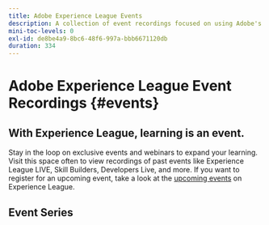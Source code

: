 ```yaml
---
title: Adobe Experience League Events
description: A collection of event recordings focused on using Adobe's Enterprise products
mini-toc-levels: 0
exl-id: de8be4a9-8bc6-48f6-997a-bbb6671120db
duration: 334
---
```

# Adobe Experience League Event Recordings {#events}

## With Experience League, learning is an event.

Stay in the loop on exclusive events and webinars to expand your learning. Visit this space often to view recordings of past events like Experience League LIVE, Skill Builders, Developers Live, and more. If you want to register for an upcoming event, take a look at the [upcoming events](https://%65xperienceleague.adobe.com/events/?lang=en) on Experience League.

## Event Series

<!-- CARDS

* https://experienceleague.adobe.com/docs/events/workfront-recordings/overview.html
  {title = Adobe Workfront}  
  {description = A library of recorded Workfront events where experts and peers share thoughts on how to use Workfront.}
  {image = https://cdn.experienceleague.adobe.com/thumb/exl-event-workfront.png}
  {cta  = View recordings}
* https://experienceleague.adobe.com/docs/events/acrobat-sign-webinars/overview.html
  {title = Acrobat Sign Webinars}
  {description = Learn from Adobe experts how to master new e-signature workflows in Acrobat Sign.}
  {image = https://cdn.experienceleague.adobe.com/thumb/exl-event-acrobat-sign-webinars.png}
  {cta  = View recordings}
* https://experienceleague.adobe.com/docs/events/adobe-campaign-insider-recordings/overview.html
  {title = Adobe Campaign Insider Series}
  {description = Tips &amp; tricks and inspiration for Adobe Campaign customers to help evolve cross-channel marketing strategies, elevate team marketing practitioner skills, and help organizations launch more advanced cross-channel marketing strategies.}
  {image = https://cdn.experienceleague.adobe.com/thumb/exl-event-adobe-campaign-insider-series.png}
  {cta  = View recordings}
* https://experienceleague.adobe.com/docs/events/adobe-content-management-forum-recordings/overview.html
  {title = Adobe Content Management Forum}
  {description = Learn from Adobe experts as they discuss the current and future state of content management strategy, deliverables, challenges, and technical requirements.}
  {image = https://cdn.experienceleague.adobe.com/thumb/exl-event-adobe-content-management-forum.png}
  {cta  = View recordings}
* https://experienceleague.adobe.com/docs/events/adobe-commerce-product-update-recordings/overview.html
  {title = Adobe Commerce Product Updates}
  {description = The latest product innovations in Adobe Commerce, presented by the Adobe Commerce product team.}
  {image = https://cdn.experienceleague.adobe.com/thumb/exl-event-adobe-commerce-product-updates.png}
  {cta  = View recordings}
* https://experienceleague.adobe.com/docs/events/adobe-developers-live-recordings/overview.html
  {title = Adobe Developers Live}
  {description = Adobe Developers Live brings together Adobe developers and experience builders with diverse backgrounds and a singular purpose - to create incredible end-to-end experiences.}
  {image = https://cdn.experienceleague.adobe.com/thumb/exl-event-adobe-developers-live.png}
  {cta  = View recordings}
* https://experienceleague.adobe.com/docs/events/aem-champion-office-hours/overview.html
  {title = AEM Champion Office Hours}
  {description = If you are interested in advancing your knowledge and use of Adobe Experience Manager, interacting with Experience Manager thought leaders, and earning exclusive swag - then join the AEM Champion Office Hours User Group today!}
  {image = https://cdn.experienceleague.adobe.com/thumb/exl-event-aem-champions.png}
  {cta  = View recordings}
* https://experienceleague.adobe.com/docs/events/apac-commerce-recordings/overview.html
  {title = APAC Adobe Commerce Webinars}
  {description = The APAC Commerce Webinar Series is a monthly cadence of workshops for Adobe Commerce customers that covers a wide range of topics from best practices to product roadmap and industry trends.}
  {image = https://cdn.experienceleague.adobe.com/thumb/exl-event-apac-commerce-series.png}
  {cta  = View recordings}
* https://experienceleague.adobe.com/docs/events/adobe-customer-success-webinar-recordings/overview.html
  {title = Adobe Customer Success Webinars}
  {description = Adobe Customer Success-led webinars designed to empower you in optimizing your investment in Adobe's Experience Cloud. Gain valuable insights to maximize the value and increase the adoption of Adobe solutions.}
  {image = https://cdn.experienceleague.adobe.com/thumb/exl-event-customer-success-webinars.png}
  {cta  = View recordings}
* https://experienceleague.adobe.com/docs/events/behind-the-brew-recordings/overview.html
  {title = Behind the Brew}
  {description = Behind the Brew, the companion series to Commerce & Coffee, is tailored for technically inclined customers seeking to master back-end best practices, integrations, and advanced functionalities to enhance their eCommerce experiences.}
  {image = https://cdn.experienceleague.adobe.com/thumb/exl-event-behind-the-brew.png}
  {cta  = View recordings}
* https://experienceleague.adobe.com/docs/events/commerce-and-coffee-recordings/overview.html
  {title = Commerce and Coffee}
  {description = The Commerce & Coffee series is for existing Adobe Commerce customers of all skill levels and features Sr. Commerce Strategy Consultant, Corey Gelato. The series focuses on Commerce strategies and tactics, supported by statistics reflective of the event topic.}
  {image = https://cdn.experienceleague.adobe.com/thumb/exl-event-commerce-and-coffee.png}
  {cta  = View recordings}
* https://experienceleague.adobe.com/docs/events/customer-data-management-voices-recordings/overview.html
  {title = Customer Data Management Voices}
  {description = Your destination as a customer data management technical and marketing practice leader and specialist. A one stop shop to hear from your peers, get inspired and learn about developments in martech.}
  {image = https://cdn.experienceleague.adobe.com/thumb/exl-event-customer-data-management-voices.png}
  {cta  = View recordings}
* https://experienceleague.adobe.com/docs/events/data-drip-recordings/overview.html
  {title = Data Drip}
  {description = Join Adobe experts in the Data Drip series to explore the latest features and best practices in Adobe Analytics & Target, with live demonstrations ensuring customers maximize product potential and stay competitive.}
  {image = https://cdn.experienceleague.adobe.com/thumb/exl-event-data-drip.png}
  {cta  = View recordings}
* https://experienceleague.adobe.com/docs/events/deep-dives-recordings/overview.html 
  {title = Deep Dives}
  {description = Deep Dive on-demand events recordings help you gain a better understanding how to use Adobe Marketo to support your business.}
  {image = https://cdn.experienceleague.adobe.com/thumb/exl-event-deep-dives.png}
  {cta  = View recordings}
* https://experienceleague.adobe.com/docs/events/experience-league-live-recordings/overview.html
  {title = Experience League LIVE}
  {description = Experience League LIVE is a live streaming show produced by the Experience League team. It's a chance to connect with Adobe product experts and learn actionable tips, tricks, and strategies you can apply with the Adobe Experience Cloud applications.}
  {image = https://cdn.experienceleague.adobe.com/thumb/exl-event-experience-league-live.png}
  {cta  = View recordings}
* https://experienceleague.adobe.com/docs/events/experience-manager-gems-recordings/overview.html
  {title = Experience Manager GEMS}
  {description = Technical Adobe Experience Manager deep dives delivered by Adobe experts. This series is a compliment of the product documentation and of all other technical channels regarding Adobe Experience Manager, allowing developers to get in touch and go deep on a specific topic.}
  {image = https://cdn.experienceleague.adobe.com/thumb/exl-event-aem-gems.png}
  {cta  = View recordings}Experience Manager GEMS>
* https://experienceleague.adobe.com/docs/events/aemcs-release-update-recordings/overview.html
  {title = Experience Manager Release Overview}
  {description = Get a quick overview of the latest features on Adobe Experience Manager as a Cloud Service. These are short, roughly 10 minutes videos delivered by the AEM product team that share highlights of the latest release.}
  {image = https://cdn.experienceleague.adobe.com/thumb/exl-event-experience-manager-release-overview.png}
  {cta  = View recordings}
* https://experienceleague.adobe.com/docs/events/learn-from-your-peers-recordings/overview.html
  {title = Learn from your Peers}  
  {description = Learn from Adobe experts and peers how to get the most from your Adobe solutions. With topics selected for practitioners, by practitioners, these interactive sessions share art of the possible use cases, best practices, and tips &amp; tricks.}
  {image = https://cdn.experienceleague.adobe.com/thumb/exl-event-learn-from-your-peers.png}
  {cta  = View recordings}
* https://experienceleague.adobe.com/en/docs/events/genstudio-for-performance-marketing-events/overview
  {title = GenStudio for Performance Marketing Events}  
  {description = Discover upcoming and past webinars and events designed to help you master GenStudio for Performance Marketing.}
  {image = https://cdn.experienceleague.adobe.com/thumb/exl-event-genstudio-for-performance-marketing-events.png}
  {cta  = View recordings}
* https://experienceleague.adobe.com/docs/events/marketo-and-mochas-recordings/overview.html
  {title = Marketo and Mochas}  
  {description = Marketo and Mochas will help you to gain a better understanding how to use Adobe Marketo to support your business.}
  {image = https://cdn.experienceleague.adobe.com/thumb/exl-event-marketo-and-mochas.png}
  {cta  = View recordings}
* https://experienceleague.adobe.com/docs/events/espressos-and-experience-manager-recordings/overview.html
  {title = Espressos and Experience Manager}  
  {description = The Espressos & Experience Manager series, featuring Adobe experts, offers AEM (Sites & Assets) customers of all skill levels insights into common use cases, best practices, live demonstrations, and concludes with a Q&A session.}
  {image = https://cdn.experienceleague.adobe.com/thumb/exl-event-espressos-and-experience-manager.png}
  {cta  = View recordings}
* https://experienceleague.adobe.com/docs/events/tech-sessions/overview.html
  {title = Experience Cloud Tech Sessions}  
  {description = Unlock Adobe Experience Cloud with Adobe expert-led Tech Sessions, available live and on-demand for seamless learning.}
  {image = https://cdn.experienceleague.adobe.com/thumb/exl-event-experience-cloud-tech-sessions.png}
  {cta  = View recordings}
* https://experienceleague.adobe.com/docs/events/commerce-intelligence-webinar-recordings/overview.html
  {title = Adobe Commerce Intelligence}  
  {description = The Adobe Commerce Intelligence (aka MBI) webinar series is a periodic event for Adobe Commerce Intelligence customers. The webinars cover a wide range of topics and best practices for using Adobe Commerce Intelligence to its fullest potential.}
  {image = https://cdn.experienceleague.adobe.com/thumb/exl-event-adobe-commerce-intelligence-webinars.png}
  {cta  = View recordings}
* https://experienceleague.adobe.com/en/docs/events/the-perfect-blend/overview
  {title = The Perfect Blend}  
  {description = Discover how Adobe DX products integrate to streamline workflows, boost efficiency, and deliver smarter business outcomes with live demos and Q&A.}
  {image = https://cdn.experienceleague.adobe.com/thumb/exl-event-marketo-and-mochas.png}
  {cta  = View recordings}  
* https://experienceleague.adobe.com/docs/events/skill-builder-recordings/overview.html
  {title = Skill Builder}  
  {description = Skill Builder is a webinar series designed to build your knowledge base and maximize your investment in Adobe Experience Cloud.}
  {image = https://cdn.experienceleague.adobe.com/thumb/exl-event-skill-builders.png}
  {cta  = View recordings}
* https://experienceleague.adobe.com/docs/events/the-skill-exchange-recordings/overview.html
  {title = Skill Exchange}  
  {description = Experience Makers The Skill Exchange is a global series of virtual customer learning events, focusing on diving deeper into Adobe Experience Cloud solutions. This program provides opportunity to learn from Adobe product experts and expert peers through sharing of best practices and tips &amp; tricks.}
  {image = https://cdn.experienceleague.adobe.com/thumb/exl-event-skill-exchange.png}
  {cta  = View recordings}
* https://experienceleague.adobe.com/docs/events/wake-up-with-workfront-recordings/overview.html
  {title = Wake up with Workfront}  
  {description = The Wake Up with Workfront series showcases project management and workflow best practices for all skill levels, featuring actionable strategies, live demonstrations of Workfront's key features, and a concluding Q&A session.}
  {image = https://cdn.experienceleague.adobe.com/thumb/exl-event-wake-up-with-workfront.png}
  {cta  = View recordings}

-->
<!-- START CARDS HTML - DO NOT MODIFY BY HAND -->
<div class="columns">
    <div class="column is-half-tablet is-half-desktop is-one-third-widescreen" aria-label="Adobe Workfront">
        <div class="card" style="height: 100%; display: flex; flex-direction: column; height: 100%;">
            <div class="card-image">
                <figure class="image x-is-16by9">
                    <a href="https://experienceleague.adobe.com/docs/events/workfront-recordings/overview.html" title="Adobe Workfront" target="_blank" rel="referrer">
                        <img class="is-bordered-r-small" src="https://cdn.experienceleague.adobe.com/thumb/exl-event-workfront.png" alt="Adobe Workfront"
                             style="width: 100%; aspect-ratio: 16 / 9; object-fit: cover; overflow: hidden; display: block; margin: auto;">
                    </a>
                </figure>
            </div>
            <div class="card-content is-padded-small" style="display: flex; flex-direction: column; flex-grow: 1; justify-content: space-between;">
                <div class="top-card-content">
                    <p class="headline is-size-6 has-text-weight-bold">
                        <a href="https://experienceleague.adobe.com/docs/events/workfront-recordings/overview.html" target="_blank" rel="referrer" title="Adobe Workfront">Adobe Workfront</a>
                    </p>
                    <p class="is-size-6">A library of recorded Workfront events where experts and peers share thoughts on how to use Workfront.</p>
                </div>
                <a href="https://experienceleague.adobe.com/docs/events/workfront-recordings/overview.html" target="_blank" rel="referrer" class="spectrum-Button spectrum-Button--outline spectrum-Button--primary spectrum-Button--sizeM" style="align-self: flex-start; margin-top: 1rem;">
                    <span class="spectrum-Button-label has-no-wrap has-text-weight-bold">View recordings</span>
                </a>
            </div>
        </div>
    </div>
    <div class="column is-half-tablet is-half-desktop is-one-third-widescreen" aria-label="Acrobat Sign Webinars">
        <div class="card" style="height: 100%; display: flex; flex-direction: column; height: 100%;">
            <div class="card-image">
                <figure class="image x-is-16by9">
                    <a href="https://experienceleague.adobe.com/docs/events/acrobat-sign-webinars/overview.html" title="Acrobat Sign Webinars" target="_blank" rel="referrer">
                        <img class="is-bordered-r-small" src="https://cdn.experienceleague.adobe.com/thumb/exl-event-acrobat-sign-webinars.png" alt="Acrobat Sign Webinars"
                             style="width: 100%; aspect-ratio: 16 / 9; object-fit: cover; overflow: hidden; display: block; margin: auto;">
                    </a>
                </figure>
            </div>
            <div class="card-content is-padded-small" style="display: flex; flex-direction: column; flex-grow: 1; justify-content: space-between;">
                <div class="top-card-content">
                    <p class="headline is-size-6 has-text-weight-bold">
                        <a href="https://experienceleague.adobe.com/docs/events/acrobat-sign-webinars/overview.html" target="_blank" rel="referrer" title="Acrobat Sign Webinars">Acrobat Sign Webinars</a>
                    </p>
                    <p class="is-size-6">Learn from Adobe experts how to master new e-signature workflows in Acrobat Sign.</p>
                </div>
                <a href="https://experienceleague.adobe.com/docs/events/acrobat-sign-webinars/overview.html" target="_blank" rel="referrer" class="spectrum-Button spectrum-Button--outline spectrum-Button--primary spectrum-Button--sizeM" style="align-self: flex-start; margin-top: 1rem;">
                    <span class="spectrum-Button-label has-no-wrap has-text-weight-bold">View recordings</span>
                </a>
            </div>
        </div>
    </div>
    <div class="column is-half-tablet is-half-desktop is-one-third-widescreen" aria-label="Adobe Campaign Insider Series">
        <div class="card" style="height: 100%; display: flex; flex-direction: column; height: 100%;">
            <div class="card-image">
                <figure class="image x-is-16by9">
                    <a href="https://experienceleague.adobe.com/docs/events/adobe-campaign-insider-recordings/overview.html" title="Adobe Campaign Insider Series" target="_blank" rel="referrer">
                        <img class="is-bordered-r-small" src="https://cdn.experienceleague.adobe.com/thumb/exl-event-adobe-campaign-insider-series.png" alt="Adobe Campaign Insider Series"
                             style="width: 100%; aspect-ratio: 16 / 9; object-fit: cover; overflow: hidden; display: block; margin: auto;">
                    </a>
                </figure>
            </div>
            <div class="card-content is-padded-small" style="display: flex; flex-direction: column; flex-grow: 1; justify-content: space-between;">
                <div class="top-card-content">
                    <p class="headline is-size-6 has-text-weight-bold">
                        <a href="https://experienceleague.adobe.com/docs/events/adobe-campaign-insider-recordings/overview.html" target="_blank" rel="referrer" title="Adobe Campaign Insider Series">Adobe Campaign Insider Series</a>
                    </p>
                    <p class="is-size-6">Tips & tricks and inspiration for Adobe Campaign customers to help evolve cross-channel marketing strategies, elevate team marketing practitioner skills, and help organizations launch more advanced cross-channel marketing strategies.</p>
                </div>
                <a href="https://experienceleague.adobe.com/docs/events/adobe-campaign-insider-recordings/overview.html" target="_blank" rel="referrer" class="spectrum-Button spectrum-Button--outline spectrum-Button--primary spectrum-Button--sizeM" style="align-self: flex-start; margin-top: 1rem;">
                    <span class="spectrum-Button-label has-no-wrap has-text-weight-bold">View recordings</span>
                </a>
            </div>
        </div>
    </div>
    <div class="column is-half-tablet is-half-desktop is-one-third-widescreen" aria-label="Adobe Content Management Forum">
        <div class="card" style="height: 100%; display: flex; flex-direction: column; height: 100%;">
            <div class="card-image">
                <figure class="image x-is-16by9">
                    <a href="https://experienceleague.adobe.com/docs/events/adobe-content-management-forum-recordings/overview.html" title="Adobe Content Management Forum" target="_blank" rel="referrer">
                        <img class="is-bordered-r-small" src="https://cdn.experienceleague.adobe.com/thumb/exl-event-adobe-content-management-forum.png" alt="Adobe Content Management Forum"
                             style="width: 100%; aspect-ratio: 16 / 9; object-fit: cover; overflow: hidden; display: block; margin: auto;">
                    </a>
                </figure>
            </div>
            <div class="card-content is-padded-small" style="display: flex; flex-direction: column; flex-grow: 1; justify-content: space-between;">
                <div class="top-card-content">
                    <p class="headline is-size-6 has-text-weight-bold">
                        <a href="https://experienceleague.adobe.com/docs/events/adobe-content-management-forum-recordings/overview.html" target="_blank" rel="referrer" title="Adobe Content Management Forum">Adobe Content Management Forum</a>
                    </p>
                    <p class="is-size-6">Learn from Adobe experts as they discuss the current and future state of content management strategy, deliverables, challenges, and technical requirements.</p>
                </div>
                <a href="https://experienceleague.adobe.com/docs/events/adobe-content-management-forum-recordings/overview.html" target="_blank" rel="referrer" class="spectrum-Button spectrum-Button--outline spectrum-Button--primary spectrum-Button--sizeM" style="align-self: flex-start; margin-top: 1rem;">
                    <span class="spectrum-Button-label has-no-wrap has-text-weight-bold">View recordings</span>
                </a>
            </div>
        </div>
    </div>
    <div class="column is-half-tablet is-half-desktop is-one-third-widescreen" aria-label="Adobe Commerce Product Updates">
        <div class="card" style="height: 100%; display: flex; flex-direction: column; height: 100%;">
            <div class="card-image">
                <figure class="image x-is-16by9">
                    <a href="https://experienceleague.adobe.com/docs/events/adobe-commerce-product-update-recordings/overview.html" title="Adobe Commerce Product Updates" target="_blank" rel="referrer">
                        <img class="is-bordered-r-small" src="https://cdn.experienceleague.adobe.com/thumb/exl-event-adobe-commerce-product-updates.png" alt="Adobe Commerce Product Updates"
                             style="width: 100%; aspect-ratio: 16 / 9; object-fit: cover; overflow: hidden; display: block; margin: auto;">
                    </a>
                </figure>
            </div>
            <div class="card-content is-padded-small" style="display: flex; flex-direction: column; flex-grow: 1; justify-content: space-between;">
                <div class="top-card-content">
                    <p class="headline is-size-6 has-text-weight-bold">
                        <a href="https://experienceleague.adobe.com/docs/events/adobe-commerce-product-update-recordings/overview.html" target="_blank" rel="referrer" title="Adobe Commerce Product Updates">Adobe Commerce Product Updates</a>
                    </p>
                    <p class="is-size-6">The latest product innovations in Adobe Commerce, presented by the Adobe Commerce product team.</p>
                </div>
                <a href="https://experienceleague.adobe.com/docs/events/adobe-commerce-product-update-recordings/overview.html" target="_blank" rel="referrer" class="spectrum-Button spectrum-Button--outline spectrum-Button--primary spectrum-Button--sizeM" style="align-self: flex-start; margin-top: 1rem;">
                    <span class="spectrum-Button-label has-no-wrap has-text-weight-bold">View recordings</span>
                </a>
            </div>
        </div>
    </div>
    <div class="column is-half-tablet is-half-desktop is-one-third-widescreen" aria-label="Adobe Developers Live">
        <div class="card" style="height: 100%; display: flex; flex-direction: column; height: 100%;">
            <div class="card-image">
                <figure class="image x-is-16by9">
                    <a href="https://experienceleague.adobe.com/docs/events/adobe-developers-live-recordings/overview.html" title="Adobe Developers Live" target="_blank" rel="referrer">
                        <img class="is-bordered-r-small" src="https://cdn.experienceleague.adobe.com/thumb/exl-event-adobe-developers-live.png" alt="Adobe Developers Live"
                             style="width: 100%; aspect-ratio: 16 / 9; object-fit: cover; overflow: hidden; display: block; margin: auto;">
                    </a>
                </figure>
            </div>
            <div class="card-content is-padded-small" style="display: flex; flex-direction: column; flex-grow: 1; justify-content: space-between;">
                <div class="top-card-content">
                    <p class="headline is-size-6 has-text-weight-bold">
                        <a href="https://experienceleague.adobe.com/docs/events/adobe-developers-live-recordings/overview.html" target="_blank" rel="referrer" title="Adobe Developers Live">Adobe Developers Live</a>
                    </p>
                    <p class="is-size-6">Adobe Developers Live brings together Adobe developers and experience builders with diverse backgrounds and a singular purpose - to create incredible end-to-end experiences.</p>
                </div>
                <a href="https://experienceleague.adobe.com/docs/events/adobe-developers-live-recordings/overview.html" target="_blank" rel="referrer" class="spectrum-Button spectrum-Button--outline spectrum-Button--primary spectrum-Button--sizeM" style="align-self: flex-start; margin-top: 1rem;">
                    <span class="spectrum-Button-label has-no-wrap has-text-weight-bold">View recordings</span>
                </a>
            </div>
        </div>
    </div>
    <div class="column is-half-tablet is-half-desktop is-one-third-widescreen" aria-label="AEM Champion Office Hours">
        <div class="card" style="height: 100%; display: flex; flex-direction: column; height: 100%;">
            <div class="card-image">
                <figure class="image x-is-16by9">
                    <a href="https://experienceleague.adobe.com/docs/events/aem-champion-office-hours/overview.html" title="AEM Champion Office Hours" target="_blank" rel="referrer">
                        <img class="is-bordered-r-small" src="https://cdn.experienceleague.adobe.com/thumb/exl-event-aem-champions.png" alt="AEM Champion Office Hours"
                             style="width: 100%; aspect-ratio: 16 / 9; object-fit: cover; overflow: hidden; display: block; margin: auto;">
                    </a>
                </figure>
            </div>
            <div class="card-content is-padded-small" style="display: flex; flex-direction: column; flex-grow: 1; justify-content: space-between;">
                <div class="top-card-content">
                    <p class="headline is-size-6 has-text-weight-bold">
                        <a href="https://experienceleague.adobe.com/docs/events/aem-champion-office-hours/overview.html" target="_blank" rel="referrer" title="AEM Champion Office Hours">AEM Champion Office Hours</a>
                    </p>
                    <p class="is-size-6">If you are interested in advancing your knowledge and use of Adobe Experience Manager, interacting with Experience Manager thought leaders, and earning exclusive swag - then join the AEM Champion Office Hours User Group today!</p>
                </div>
                <a href="https://experienceleague.adobe.com/docs/events/aem-champion-office-hours/overview.html" target="_blank" rel="referrer" class="spectrum-Button spectrum-Button--outline spectrum-Button--primary spectrum-Button--sizeM" style="align-self: flex-start; margin-top: 1rem;">
                    <span class="spectrum-Button-label has-no-wrap has-text-weight-bold">View recordings</span>
                </a>
            </div>
        </div>
    </div>
    <div class="column is-half-tablet is-half-desktop is-one-third-widescreen" aria-label="APAC Adobe Commerce Webinars">
        <div class="card" style="height: 100%; display: flex; flex-direction: column; height: 100%;">
            <div class="card-image">
                <figure class="image x-is-16by9">
                    <a href="https://experienceleague.adobe.com/docs/events/apac-commerce-recordings/overview.html" title="APAC Adobe Commerce Webinars" target="_blank" rel="referrer">
                        <img class="is-bordered-r-small" src="https://cdn.experienceleague.adobe.com/thumb/exl-event-apac-commerce-series.png" alt="APAC Adobe Commerce Webinars"
                             style="width: 100%; aspect-ratio: 16 / 9; object-fit: cover; overflow: hidden; display: block; margin: auto;">
                    </a>
                </figure>
            </div>
            <div class="card-content is-padded-small" style="display: flex; flex-direction: column; flex-grow: 1; justify-content: space-between;">
                <div class="top-card-content">
                    <p class="headline is-size-6 has-text-weight-bold">
                        <a href="https://experienceleague.adobe.com/docs/events/apac-commerce-recordings/overview.html" target="_blank" rel="referrer" title="APAC Adobe Commerce Webinars">APAC Adobe Commerce Webinars</a>
                    </p>
                    <p class="is-size-6">The APAC Commerce Webinar Series is a monthly cadence of workshops for Adobe Commerce customers that covers a wide range of topics from best practices to product roadmap and industry trends.</p>
                </div>
                <a href="https://experienceleague.adobe.com/docs/events/apac-commerce-recordings/overview.html" target="_blank" rel="referrer" class="spectrum-Button spectrum-Button--outline spectrum-Button--primary spectrum-Button--sizeM" style="align-self: flex-start; margin-top: 1rem;">
                    <span class="spectrum-Button-label has-no-wrap has-text-weight-bold">View recordings</span>
                </a>
            </div>
        </div>
    </div>
    <div class="column is-half-tablet is-half-desktop is-one-third-widescreen" aria-label="Adobe Customer Success Webinars">
        <div class="card" style="height: 100%; display: flex; flex-direction: column; height: 100%;">
            <div class="card-image">
                <figure class="image x-is-16by9">
                    <a href="https://experienceleague.adobe.com/docs/events/adobe-customer-success-webinar-recordings/overview.html" title="Adobe Customer Success Webinars" target="_blank" rel="referrer">
                        <img class="is-bordered-r-small" src="https://cdn.experienceleague.adobe.com/thumb/exl-event-customer-success-webinars.png" alt="Adobe Customer Success Webinars"
                             style="width: 100%; aspect-ratio: 16 / 9; object-fit: cover; overflow: hidden; display: block; margin: auto;">
                    </a>
                </figure>
            </div>
            <div class="card-content is-padded-small" style="display: flex; flex-direction: column; flex-grow: 1; justify-content: space-between;">
                <div class="top-card-content">
                    <p class="headline is-size-6 has-text-weight-bold">
                        <a href="https://experienceleague.adobe.com/docs/events/adobe-customer-success-webinar-recordings/overview.html" target="_blank" rel="referrer" title="Adobe Customer Success Webinars">Adobe Customer Success Webinars</a>
                    </p>
                    <p class="is-size-6">Adobe Customer Success-led webinars designed to empower you in optimizing your investment in Adobe's Experience Cloud. Gain valuable insights to maximize the value and increase the adoption of Adobe solutions.</p>
                </div>
                <a href="https://experienceleague.adobe.com/docs/events/adobe-customer-success-webinar-recordings/overview.html" target="_blank" rel="referrer" class="spectrum-Button spectrum-Button--outline spectrum-Button--primary spectrum-Button--sizeM" style="align-self: flex-start; margin-top: 1rem;">
                    <span class="spectrum-Button-label has-no-wrap has-text-weight-bold">View recordings</span>
                </a>
            </div>
        </div>
    </div>
    <div class="column is-half-tablet is-half-desktop is-one-third-widescreen" aria-label="Behind the Brew">
        <div class="card" style="height: 100%; display: flex; flex-direction: column; height: 100%;">
            <div class="card-image">
                <figure class="image x-is-16by9">
                    <a href="https://experienceleague.adobe.com/docs/events/behind-the-brew-recordings/overview.html" title="Behind the Brew" target="_blank" rel="referrer">
                        <img class="is-bordered-r-small" src="https://cdn.experienceleague.adobe.com/thumb/exl-event-behind-the-brew.png" alt="Behind the Brew"
                             style="width: 100%; aspect-ratio: 16 / 9; object-fit: cover; overflow: hidden; display: block; margin: auto;">
                    </a>
                </figure>
            </div>
            <div class="card-content is-padded-small" style="display: flex; flex-direction: column; flex-grow: 1; justify-content: space-between;">
                <div class="top-card-content">
                    <p class="headline is-size-6 has-text-weight-bold">
                        <a href="https://experienceleague.adobe.com/docs/events/behind-the-brew-recordings/overview.html" target="_blank" rel="referrer" title="Behind the Brew">Behind the Brew</a>
                    </p>
                    <p class="is-size-6">Behind the Brew, the companion series to Commerce & Coffee, is tailored for technically inclined customers seeking to master back-end best practices, integrations, and advanced functionalities to enhance their eCommerce experiences.</p>
                </div>
                <a href="https://experienceleague.adobe.com/docs/events/behind-the-brew-recordings/overview.html" target="_blank" rel="referrer" class="spectrum-Button spectrum-Button--outline spectrum-Button--primary spectrum-Button--sizeM" style="align-self: flex-start; margin-top: 1rem;">
                    <span class="spectrum-Button-label has-no-wrap has-text-weight-bold">View recordings</span>
                </a>
            </div>
        </div>
    </div>
    <div class="column is-half-tablet is-half-desktop is-one-third-widescreen" aria-label="Commerce and Coffee">
        <div class="card" style="height: 100%; display: flex; flex-direction: column; height: 100%;">
            <div class="card-image">
                <figure class="image x-is-16by9">
                    <a href="https://experienceleague.adobe.com/docs/events/commerce-and-coffee-recordings/overview.html" title="Commerce and Coffee" target="_blank" rel="referrer">
                        <img class="is-bordered-r-small" src="https://cdn.experienceleague.adobe.com/thumb/exl-event-commerce-and-coffee.png" alt="Commerce and Coffee"
                             style="width: 100%; aspect-ratio: 16 / 9; object-fit: cover; overflow: hidden; display: block; margin: auto;">
                    </a>
                </figure>
            </div>
            <div class="card-content is-padded-small" style="display: flex; flex-direction: column; flex-grow: 1; justify-content: space-between;">
                <div class="top-card-content">
                    <p class="headline is-size-6 has-text-weight-bold">
                        <a href="https://experienceleague.adobe.com/docs/events/commerce-and-coffee-recordings/overview.html" target="_blank" rel="referrer" title="Commerce and Coffee">Commerce and Coffee</a>
                    </p>
                    <p class="is-size-6">The Commerce & Coffee series is for existing Adobe Commerce customers of all skill levels and features Sr. Commerce Strategy Consultant, Corey Gelato. The series focuses on Commerce strategies and tactics, supported by statistics reflective of the event topic.</p>
                </div>
                <a href="https://experienceleague.adobe.com/docs/events/commerce-and-coffee-recordings/overview.html" target="_blank" rel="referrer" class="spectrum-Button spectrum-Button--outline spectrum-Button--primary spectrum-Button--sizeM" style="align-self: flex-start; margin-top: 1rem;">
                    <span class="spectrum-Button-label has-no-wrap has-text-weight-bold">View recordings</span>
                </a>
            </div>
        </div>
    </div>
    <div class="column is-half-tablet is-half-desktop is-one-third-widescreen" aria-label="Customer Data Management Voices">
        <div class="card" style="height: 100%; display: flex; flex-direction: column; height: 100%;">
            <div class="card-image">
                <figure class="image x-is-16by9">
                    <a href="https://experienceleague.adobe.com/docs/events/customer-data-management-voices-recordings/overview.html" title="Customer Data Management Voices" target="_blank" rel="referrer">
                        <img class="is-bordered-r-small" src="https://cdn.experienceleague.adobe.com/thumb/exl-event-customer-data-management-voices.png" alt="Customer Data Management Voices"
                             style="width: 100%; aspect-ratio: 16 / 9; object-fit: cover; overflow: hidden; display: block; margin: auto;">
                    </a>
                </figure>
            </div>
            <div class="card-content is-padded-small" style="display: flex; flex-direction: column; flex-grow: 1; justify-content: space-between;">
                <div class="top-card-content">
                    <p class="headline is-size-6 has-text-weight-bold">
                        <a href="https://experienceleague.adobe.com/docs/events/customer-data-management-voices-recordings/overview.html" target="_blank" rel="referrer" title="Customer Data Management Voices">Customer Data Management Voices</a>
                    </p>
                    <p class="is-size-6">Your destination as a customer data management technical and marketing practice leader and specialist. A one stop shop to hear from your peers, get inspired and learn about developments in martech.</p>
                </div>
                <a href="https://experienceleague.adobe.com/docs/events/customer-data-management-voices-recordings/overview.html" target="_blank" rel="referrer" class="spectrum-Button spectrum-Button--outline spectrum-Button--primary spectrum-Button--sizeM" style="align-self: flex-start; margin-top: 1rem;">
                    <span class="spectrum-Button-label has-no-wrap has-text-weight-bold">View recordings</span>
                </a>
            </div>
        </div>
    </div>
    <div class="column is-half-tablet is-half-desktop is-one-third-widescreen" aria-label="Data Drip">
        <div class="card" style="height: 100%; display: flex; flex-direction: column; height: 100%;">
            <div class="card-image">
                <figure class="image x-is-16by9">
                    <a href="https://experienceleague.adobe.com/docs/events/data-drip-recordings/overview.html" title="Data Drip" target="_blank" rel="referrer">
                        <img class="is-bordered-r-small" src="https://cdn.experienceleague.adobe.com/thumb/exl-event-data-drip.png" alt="Data Drip"
                             style="width: 100%; aspect-ratio: 16 / 9; object-fit: cover; overflow: hidden; display: block; margin: auto;">
                    </a>
                </figure>
            </div>
            <div class="card-content is-padded-small" style="display: flex; flex-direction: column; flex-grow: 1; justify-content: space-between;">
                <div class="top-card-content">
                    <p class="headline is-size-6 has-text-weight-bold">
                        <a href="https://experienceleague.adobe.com/docs/events/data-drip-recordings/overview.html" target="_blank" rel="referrer" title="Data Drip">Data Drip</a>
                    </p>
                    <p class="is-size-6">Join Adobe experts in the Data Drip series to explore the latest features and best practices in Adobe Analytics & Target, with live demonstrations ensuring customers maximize product potential and stay competitive.</p>
                </div>
                <a href="https://experienceleague.adobe.com/docs/events/data-drip-recordings/overview.html" target="_blank" rel="referrer" class="spectrum-Button spectrum-Button--outline spectrum-Button--primary spectrum-Button--sizeM" style="align-self: flex-start; margin-top: 1rem;">
                    <span class="spectrum-Button-label has-no-wrap has-text-weight-bold">View recordings</span>
                </a>
            </div>
        </div>
    </div>
    <div class="column is-half-tablet is-half-desktop is-one-third-widescreen" aria-label="Deep Dives">
        <div class="card" style="height: 100%; display: flex; flex-direction: column; height: 100%;">
            <div class="card-image">
                <figure class="image x-is-16by9">
                    <a href="https://experienceleague.adobe.com/docs/events/deep-dives-recordings/overview.html" title="Deep Dives" target="_blank" rel="referrer">
                        <img class="is-bordered-r-small" src="https://cdn.experienceleague.adobe.com/thumb/exl-event-deep-dives.png" alt="Deep Dives"
                             style="width: 100%; aspect-ratio: 16 / 9; object-fit: cover; overflow: hidden; display: block; margin: auto;">
                    </a>
                </figure>
            </div>
            <div class="card-content is-padded-small" style="display: flex; flex-direction: column; flex-grow: 1; justify-content: space-between;">
                <div class="top-card-content">
                    <p class="headline is-size-6 has-text-weight-bold">
                        <a href="https://experienceleague.adobe.com/docs/events/deep-dives-recordings/overview.html" target="_blank" rel="referrer" title="Deep Dives">Deep Dives</a>
                    </p>
                    <p class="is-size-6">Deep Dive on-demand events recordings help you gain a better understanding how to use Adobe Marketo to support your business.</p>
                </div>
                <a href="https://experienceleague.adobe.com/docs/events/deep-dives-recordings/overview.html" target="_blank" rel="referrer" class="spectrum-Button spectrum-Button--outline spectrum-Button--primary spectrum-Button--sizeM" style="align-self: flex-start; margin-top: 1rem;">
                    <span class="spectrum-Button-label has-no-wrap has-text-weight-bold">View recordings</span>
                </a>
            </div>
        </div>
    </div>
    <div class="column is-half-tablet is-half-desktop is-one-third-widescreen" aria-label="Experience League LIVE">
        <div class="card" style="height: 100%; display: flex; flex-direction: column; height: 100%;">
            <div class="card-image">
                <figure class="image x-is-16by9">
                    <a href="https://experienceleague.adobe.com/docs/events/experience-league-live-recordings/overview.html" title="Experience League LIVE" target="_blank" rel="referrer">
                        <img class="is-bordered-r-small" src="https://cdn.experienceleague.adobe.com/thumb/exl-event-experience-league-live.png" alt="Experience League LIVE"
                             style="width: 100%; aspect-ratio: 16 / 9; object-fit: cover; overflow: hidden; display: block; margin: auto;">
                    </a>
                </figure>
            </div>
            <div class="card-content is-padded-small" style="display: flex; flex-direction: column; flex-grow: 1; justify-content: space-between;">
                <div class="top-card-content">
                    <p class="headline is-size-6 has-text-weight-bold">
                        <a href="https://experienceleague.adobe.com/docs/events/experience-league-live-recordings/overview.html" target="_blank" rel="referrer" title="Experience League LIVE">Experience League LIVE</a>
                    </p>
                    <p class="is-size-6">Experience League LIVE is a live streaming show produced by the Experience League team. It's a chance to connect with Adobe product experts and learn actionable tips, tricks, and strategies you can apply with the Adobe Experience Cloud applications.</p>
                </div>
                <a href="https://experienceleague.adobe.com/docs/events/experience-league-live-recordings/overview.html" target="_blank" rel="referrer" class="spectrum-Button spectrum-Button--outline spectrum-Button--primary spectrum-Button--sizeM" style="align-self: flex-start; margin-top: 1rem;">
                    <span class="spectrum-Button-label has-no-wrap has-text-weight-bold">View recordings</span>
                </a>
            </div>
        </div>
    </div>
    <div class="column is-half-tablet is-half-desktop is-one-third-widescreen" aria-label="Experience Manager GEMS">
        <div class="card" style="height: 100%; display: flex; flex-direction: column; height: 100%;">
            <div class="card-image">
                <figure class="image x-is-16by9">
                    <a href="https://experienceleague.adobe.com/docs/events/experience-manager-gems-recordings/overview.html" title="Experience Manager GEMS" target="_blank" rel="referrer">
                        <img class="is-bordered-r-small" src="https://cdn.experienceleague.adobe.com/thumb/exl-event-aem-gems.png" alt="Experience Manager GEMS"
                             style="width: 100%; aspect-ratio: 16 / 9; object-fit: cover; overflow: hidden; display: block; margin: auto;">
                    </a>
                </figure>
            </div>
            <div class="card-content is-padded-small" style="display: flex; flex-direction: column; flex-grow: 1; justify-content: space-between;">
                <div class="top-card-content">
                    <p class="headline is-size-6 has-text-weight-bold">
                        <a href="https://experienceleague.adobe.com/docs/events/experience-manager-gems-recordings/overview.html" target="_blank" rel="referrer" title="Experience Manager GEMS">Experience Manager GEMS</a>
                    </p>
                    <p class="is-size-6">Technical Adobe Experience Manager deep dives delivered by Adobe experts. This series is a compliment of the product documentation and of all other technical channels regarding Adobe Experience Manager, allowing developers to get in touch and go deep on a specific topic.</p>
                </div>
                <a href="https://experienceleague.adobe.com/docs/events/experience-manager-gems-recordings/overview.html" target="_blank" rel="referrer" class="spectrum-Button spectrum-Button--outline spectrum-Button--primary spectrum-Button--sizeM" style="align-self: flex-start; margin-top: 1rem;">
                    <span class="spectrum-Button-label has-no-wrap has-text-weight-bold">View recordings</span>
                </a>
            </div>
        </div>
    </div>
    <div class="column is-half-tablet is-half-desktop is-one-third-widescreen" aria-label="Experience Manager Release Overview">
        <div class="card" style="height: 100%; display: flex; flex-direction: column; height: 100%;">
            <div class="card-image">
                <figure class="image x-is-16by9">
                    <a href="https://experienceleague.adobe.com/docs/events/aemcs-release-update-recordings/overview.html" title="Experience Manager Release Overview" target="_blank" rel="referrer">
                        <img class="is-bordered-r-small" src="https://cdn.experienceleague.adobe.com/thumb/exl-event-experience-manager-release-overview.png" alt="Experience Manager Release Overview"
                             style="width: 100%; aspect-ratio: 16 / 9; object-fit: cover; overflow: hidden; display: block; margin: auto;">
                    </a>
                </figure>
            </div>
            <div class="card-content is-padded-small" style="display: flex; flex-direction: column; flex-grow: 1; justify-content: space-between;">
                <div class="top-card-content">
                    <p class="headline is-size-6 has-text-weight-bold">
                        <a href="https://experienceleague.adobe.com/docs/events/aemcs-release-update-recordings/overview.html" target="_blank" rel="referrer" title="Experience Manager Release Overview">Experience Manager Release Overview</a>
                    </p>
                    <p class="is-size-6">Get a quick overview of the latest features on Adobe Experience Manager as a Cloud Service. These are short, roughly 10 minutes videos delivered by the AEM product team that share highlights of the latest release.</p>
                </div>
                <a href="https://experienceleague.adobe.com/docs/events/aemcs-release-update-recordings/overview.html" target="_blank" rel="referrer" class="spectrum-Button spectrum-Button--outline spectrum-Button--primary spectrum-Button--sizeM" style="align-self: flex-start; margin-top: 1rem;">
                    <span class="spectrum-Button-label has-no-wrap has-text-weight-bold">View recordings</span>
                </a>
            </div>
        </div>
    </div>
    <div class="column is-half-tablet is-half-desktop is-one-third-widescreen" aria-label="Learn from your Peers">
        <div class="card" style="height: 100%; display: flex; flex-direction: column; height: 100%;">
            <div class="card-image">
                <figure class="image x-is-16by9">
                    <a href="https://experienceleague.adobe.com/docs/events/learn-from-your-peers-recordings/overview.html" title="Learn from your Peers" target="_blank" rel="referrer">
                        <img class="is-bordered-r-small" src="https://cdn.experienceleague.adobe.com/thumb/exl-event-learn-from-your-peers.png" alt="Learn from your Peers"
                             style="width: 100%; aspect-ratio: 16 / 9; object-fit: cover; overflow: hidden; display: block; margin: auto;">
                    </a>
                </figure>
            </div>
            <div class="card-content is-padded-small" style="display: flex; flex-direction: column; flex-grow: 1; justify-content: space-between;">
                <div class="top-card-content">
                    <p class="headline is-size-6 has-text-weight-bold">
                        <a href="https://experienceleague.adobe.com/docs/events/learn-from-your-peers-recordings/overview.html" target="_blank" rel="referrer" title="Learn from your Peers">Learn from your Peers</a>
                    </p>
                    <p class="is-size-6">Learn from Adobe experts and peers how to get the most from your Adobe solutions. With topics selected for practitioners, by practitioners, these interactive sessions share art of the possible use cases, best practices, and tips & tricks.</p>
                </div>
                <a href="https://experienceleague.adobe.com/docs/events/learn-from-your-peers-recordings/overview.html" target="_blank" rel="referrer" class="spectrum-Button spectrum-Button--outline spectrum-Button--primary spectrum-Button--sizeM" style="align-self: flex-start; margin-top: 1rem;">
                    <span class="spectrum-Button-label has-no-wrap has-text-weight-bold">View recordings</span>
                </a>
            </div>
        </div>
    </div>
    <div class="column is-half-tablet is-half-desktop is-one-third-widescreen" aria-label="GenStudio for Performance Marketing Events">
        <div class="card" style="height: 100%; display: flex; flex-direction: column; height: 100%;">
            <div class="card-image">
                <figure class="image x-is-16by9">
                    <a href="https://experienceleague.adobe.com/en/docs/events/genstudio-for-performance-marketing-events/overview" title="GenStudio for Performance Marketing Events" target="_blank" rel="referrer">
                        <img class="is-bordered-r-small" src="https://cdn.experienceleague.adobe.com/thumb/exl-event-genstudio-for-performance-marketing-events.png" alt="GenStudio for Performance Marketing Events"
                             style="width: 100%; aspect-ratio: 16 / 9; object-fit: cover; overflow: hidden; display: block; margin: auto;">
                    </a>
                </figure>
            </div>
            <div class="card-content is-padded-small" style="display: flex; flex-direction: column; flex-grow: 1; justify-content: space-between;">
                <div class="top-card-content">
                    <p class="headline is-size-6 has-text-weight-bold">
                        <a href="https://experienceleague.adobe.com/en/docs/events/genstudio-for-performance-marketing-events/overview" target="_blank" rel="referrer" title="GenStudio for Performance Marketing Events">GenStudio for Performance Marketing Events</a>
                    </p>
                    <p class="is-size-6">Discover upcoming and past webinars and events designed to help you master GenStudio for Performance Marketing.</p>
                </div>
                <a href="https://experienceleague.adobe.com/en/docs/events/genstudio-for-performance-marketing-events/overview" target="_blank" rel="referrer" class="spectrum-Button spectrum-Button--outline spectrum-Button--primary spectrum-Button--sizeM" style="align-self: flex-start; margin-top: 1rem;">
                    <span class="spectrum-Button-label has-no-wrap has-text-weight-bold">View recordings</span>
                </a>
            </div>
        </div>
    </div>
    <div class="column is-half-tablet is-half-desktop is-one-third-widescreen" aria-label="Marketo and Mochas">
        <div class="card" style="height: 100%; display: flex; flex-direction: column; height: 100%;">
            <div class="card-image">
                <figure class="image x-is-16by9">
                    <a href="https://experienceleague.adobe.com/docs/events/marketo-and-mochas-recordings/overview.html" title="Marketo and Mochas" target="_blank" rel="referrer">
                        <img class="is-bordered-r-small" src="https://cdn.experienceleague.adobe.com/thumb/exl-event-marketo-and-mochas.png" alt="Marketo and Mochas"
                             style="width: 100%; aspect-ratio: 16 / 9; object-fit: cover; overflow: hidden; display: block; margin: auto;">
                    </a>
                </figure>
            </div>
            <div class="card-content is-padded-small" style="display: flex; flex-direction: column; flex-grow: 1; justify-content: space-between;">
                <div class="top-card-content">
                    <p class="headline is-size-6 has-text-weight-bold">
                        <a href="https://experienceleague.adobe.com/docs/events/marketo-and-mochas-recordings/overview.html" target="_blank" rel="referrer" title="Marketo and Mochas">Marketo and Mochas</a>
                    </p>
                    <p class="is-size-6">Marketo and Mochas will help you to gain a better understanding how to use Adobe Marketo to support your business.</p>
                </div>
                <a href="https://experienceleague.adobe.com/docs/events/marketo-and-mochas-recordings/overview.html" target="_blank" rel="referrer" class="spectrum-Button spectrum-Button--outline spectrum-Button--primary spectrum-Button--sizeM" style="align-self: flex-start; margin-top: 1rem;">
                    <span class="spectrum-Button-label has-no-wrap has-text-weight-bold">View recordings</span>
                </a>
            </div>
        </div>
    </div>
    <div class="column is-half-tablet is-half-desktop is-one-third-widescreen" aria-label="Espressos and Experience Manager">
        <div class="card" style="height: 100%; display: flex; flex-direction: column; height: 100%;">
            <div class="card-image">
                <figure class="image x-is-16by9">
                    <a href="https://experienceleague.adobe.com/docs/events/espressos-and-experience-manager-recordings/overview.html" title="Espressos and Experience Manager" target="_blank" rel="referrer">
                        <img class="is-bordered-r-small" src="https://cdn.experienceleague.adobe.com/thumb/exl-event-espressos-and-experience-manager.png" alt="Espressos and Experience Manager"
                             style="width: 100%; aspect-ratio: 16 / 9; object-fit: cover; overflow: hidden; display: block; margin: auto;">
                    </a>
                </figure>
            </div>
            <div class="card-content is-padded-small" style="display: flex; flex-direction: column; flex-grow: 1; justify-content: space-between;">
                <div class="top-card-content">
                    <p class="headline is-size-6 has-text-weight-bold">
                        <a href="https://experienceleague.adobe.com/docs/events/espressos-and-experience-manager-recordings/overview.html" target="_blank" rel="referrer" title="Espressos and Experience Manager">Espressos and Experience Manager</a>
                    </p>
                    <p class="is-size-6">The Espressos & Experience Manager series, featuring Adobe experts, offers AEM (Sites & Assets) customers of all skill levels insights into common use cases, best practices, live demonstrations, and concludes with a Q&A session.</p>
                </div>
                <a href="https://experienceleague.adobe.com/docs/events/espressos-and-experience-manager-recordings/overview.html" target="_blank" rel="referrer" class="spectrum-Button spectrum-Button--outline spectrum-Button--primary spectrum-Button--sizeM" style="align-self: flex-start; margin-top: 1rem;">
                    <span class="spectrum-Button-label has-no-wrap has-text-weight-bold">View recordings</span>
                </a>
            </div>
        </div>
    </div>
    <div class="column is-half-tablet is-half-desktop is-one-third-widescreen" aria-label="Experience Cloud Tech Sessions">
        <div class="card" style="height: 100%; display: flex; flex-direction: column; height: 100%;">
            <div class="card-image">
                <figure class="image x-is-16by9">
                    <a href="https://experienceleague.adobe.com/docs/events/tech-sessions/overview.html" title="Experience Cloud Tech Sessions" target="_blank" rel="referrer">
                        <img class="is-bordered-r-small" src="https://cdn.experienceleague.adobe.com/thumb/exl-event-experience-cloud-tech-sessions.png" alt="Experience Cloud Tech Sessions"
                             style="width: 100%; aspect-ratio: 16 / 9; object-fit: cover; overflow: hidden; display: block; margin: auto;">
                    </a>
                </figure>
            </div>
            <div class="card-content is-padded-small" style="display: flex; flex-direction: column; flex-grow: 1; justify-content: space-between;">
                <div class="top-card-content">
                    <p class="headline is-size-6 has-text-weight-bold">
                        <a href="https://experienceleague.adobe.com/docs/events/tech-sessions/overview.html" target="_blank" rel="referrer" title="Experience Cloud Tech Sessions">Experience Cloud Tech Sessions</a>
                    </p>
                    <p class="is-size-6">Unlock Adobe Experience Cloud with Adobe expert-led Tech Sessions, available live and on-demand for seamless learning.</p>
                </div>
                <a href="https://experienceleague.adobe.com/docs/events/tech-sessions/overview.html" target="_blank" rel="referrer" class="spectrum-Button spectrum-Button--outline spectrum-Button--primary spectrum-Button--sizeM" style="align-self: flex-start; margin-top: 1rem;">
                    <span class="spectrum-Button-label has-no-wrap has-text-weight-bold">View recordings</span>
                </a>
            </div>
        </div>
    </div>
    <div class="column is-half-tablet is-half-desktop is-one-third-widescreen" aria-label="Adobe Commerce Intelligence">
        <div class="card" style="height: 100%; display: flex; flex-direction: column; height: 100%;">
            <div class="card-image">
                <figure class="image x-is-16by9">
                    <a href="https://experienceleague.adobe.com/docs/events/commerce-intelligence-webinar-recordings/overview.html" title="Adobe Commerce Intelligence" target="_blank" rel="referrer">
                        <img class="is-bordered-r-small" src="https://cdn.experienceleague.adobe.com/thumb/exl-event-adobe-commerce-intelligence-webinars.png" alt="Adobe Commerce Intelligence"
                             style="width: 100%; aspect-ratio: 16 / 9; object-fit: cover; overflow: hidden; display: block; margin: auto;">
                    </a>
                </figure>
            </div>
            <div class="card-content is-padded-small" style="display: flex; flex-direction: column; flex-grow: 1; justify-content: space-between;">
                <div class="top-card-content">
                    <p class="headline is-size-6 has-text-weight-bold">
                        <a href="https://experienceleague.adobe.com/docs/events/commerce-intelligence-webinar-recordings/overview.html" target="_blank" rel="referrer" title="Adobe Commerce Intelligence">Adobe Commerce Intelligence</a>
                    </p>
                    <p class="is-size-6">The Adobe Commerce Intelligence (aka MBI) webinar series is a periodic event for Adobe Commerce Intelligence customers. The webinars cover a wide range of topics and best practices for using Adobe Commerce Intelligence to its fullest potential.</p>
                </div>
                <a href="https://experienceleague.adobe.com/docs/events/commerce-intelligence-webinar-recordings/overview.html" target="_blank" rel="referrer" class="spectrum-Button spectrum-Button--outline spectrum-Button--primary spectrum-Button--sizeM" style="align-self: flex-start; margin-top: 1rem;">
                    <span class="spectrum-Button-label has-no-wrap has-text-weight-bold">View recordings</span>
                </a>
            </div>
        </div>
    </div>
    <div class="column is-half-tablet is-half-desktop is-one-third-widescreen" aria-label="The Perfect Blend">
        <div class="card" style="height: 100%; display: flex; flex-direction: column; height: 100%;">
            <div class="card-image">
                <figure class="image x-is-16by9">
                    <a href="https://experienceleague.adobe.com/en/docs/events/the-perfect-blend/overview" title="The Perfect Blend" target="_blank" rel="referrer">
                        <img class="is-bordered-r-small" src="https://cdn.experienceleague.adobe.com/thumb/exl-event-marketo-and-mochas.png" alt="The Perfect Blend"
                             style="width: 100%; aspect-ratio: 16 / 9; object-fit: cover; overflow: hidden; display: block; margin: auto;">
                    </a>
                </figure>
            </div>
            <div class="card-content is-padded-small" style="display: flex; flex-direction: column; flex-grow: 1; justify-content: space-between;">
                <div class="top-card-content">
                    <p class="headline is-size-6 has-text-weight-bold">
                        <a href="https://experienceleague.adobe.com/en/docs/events/the-perfect-blend/overview" target="_blank" rel="referrer" title="The Perfect Blend">The Perfect Blend</a>
                    </p>
                    <p class="is-size-6">Discover how Adobe DX products integrate to streamline workflows, boost efficiency, and deliver smarter business outcomes with live demos and Q&A.</p>
                </div>
                <a href="https://experienceleague.adobe.com/en/docs/events/the-perfect-blend/overview" target="_blank" rel="referrer" class="spectrum-Button spectrum-Button--outline spectrum-Button--primary spectrum-Button--sizeM" style="align-self: flex-start; margin-top: 1rem;">
                    <span class="spectrum-Button-label has-no-wrap has-text-weight-bold">View recordings</span>
                </a>
            </div>
        </div>
    </div>
    <div class="column is-half-tablet is-half-desktop is-one-third-widescreen" aria-label="Skill Builder">
        <div class="card" style="height: 100%; display: flex; flex-direction: column; height: 100%;">
            <div class="card-image">
                <figure class="image x-is-16by9">
                    <a href="https://experienceleague.adobe.com/docs/events/skill-builder-recordings/overview.html" title="Skill Builder" target="_blank" rel="referrer">
                        <img class="is-bordered-r-small" src="https://cdn.experienceleague.adobe.com/thumb/exl-event-skill-builders.png" alt="Skill Builder"
                             style="width: 100%; aspect-ratio: 16 / 9; object-fit: cover; overflow: hidden; display: block; margin: auto;">
                    </a>
                </figure>
            </div>
            <div class="card-content is-padded-small" style="display: flex; flex-direction: column; flex-grow: 1; justify-content: space-between;">
                <div class="top-card-content">
                    <p class="headline is-size-6 has-text-weight-bold">
                        <a href="https://experienceleague.adobe.com/docs/events/skill-builder-recordings/overview.html" target="_blank" rel="referrer" title="Skill Builder">Skill Builder</a>
                    </p>
                    <p class="is-size-6">Skill Builder is a webinar series designed to build your knowledge base and maximize your investment in Adobe Experience Cloud.</p>
                </div>
                <a href="https://experienceleague.adobe.com/docs/events/skill-builder-recordings/overview.html" target="_blank" rel="referrer" class="spectrum-Button spectrum-Button--outline spectrum-Button--primary spectrum-Button--sizeM" style="align-self: flex-start; margin-top: 1rem;">
                    <span class="spectrum-Button-label has-no-wrap has-text-weight-bold">View recordings</span>
                </a>
            </div>
        </div>
    </div>
    <div class="column is-half-tablet is-half-desktop is-one-third-widescreen" aria-label="Skill Exchange">
        <div class="card" style="height: 100%; display: flex; flex-direction: column; height: 100%;">
            <div class="card-image">
                <figure class="image x-is-16by9">
                    <a href="https://experienceleague.adobe.com/docs/events/the-skill-exchange-recordings/overview.html" title="Skill Exchange" target="_blank" rel="referrer">
                        <img class="is-bordered-r-small" src="https://cdn.experienceleague.adobe.com/thumb/exl-event-skill-exchange.png" alt="Skill Exchange"
                             style="width: 100%; aspect-ratio: 16 / 9; object-fit: cover; overflow: hidden; display: block; margin: auto;">
                    </a>
                </figure>
            </div>
            <div class="card-content is-padded-small" style="display: flex; flex-direction: column; flex-grow: 1; justify-content: space-between;">
                <div class="top-card-content">
                    <p class="headline is-size-6 has-text-weight-bold">
                        <a href="https://experienceleague.adobe.com/docs/events/the-skill-exchange-recordings/overview.html" target="_blank" rel="referrer" title="Skill Exchange">Skill Exchange</a>
                    </p>
                    <p class="is-size-6">Experience Makers The Skill Exchange is a global series of virtual customer learning events, focusing on diving deeper into Adobe Experience Cloud solutions. This program provides opportunity to learn from Adobe product experts and expert peers through sharing of best practices and tips & tricks.</p>
                </div>
                <a href="https://experienceleague.adobe.com/docs/events/the-skill-exchange-recordings/overview.html" target="_blank" rel="referrer" class="spectrum-Button spectrum-Button--outline spectrum-Button--primary spectrum-Button--sizeM" style="align-self: flex-start; margin-top: 1rem;">
                    <span class="spectrum-Button-label has-no-wrap has-text-weight-bold">View recordings</span>
                </a>
            </div>
        </div>
    </div>
    <div class="column is-half-tablet is-half-desktop is-one-third-widescreen" aria-label="Wake up with Workfront">
        <div class="card" style="height: 100%; display: flex; flex-direction: column; height: 100%;">
            <div class="card-image">
                <figure class="image x-is-16by9">
                    <a href="https://experienceleague.adobe.com/docs/events/wake-up-with-workfront-recordings/overview.html" title="Wake up with Workfront" target="_blank" rel="referrer">
                        <img class="is-bordered-r-small" src="https://cdn.experienceleague.adobe.com/thumb/exl-event-wake-up-with-workfront.png" alt="Wake up with Workfront"
                             style="width: 100%; aspect-ratio: 16 / 9; object-fit: cover; overflow: hidden; display: block; margin: auto;">
                    </a>
                </figure>
            </div>
            <div class="card-content is-padded-small" style="display: flex; flex-direction: column; flex-grow: 1; justify-content: space-between;">
                <div class="top-card-content">
                    <p class="headline is-size-6 has-text-weight-bold">
                        <a href="https://experienceleague.adobe.com/docs/events/wake-up-with-workfront-recordings/overview.html" target="_blank" rel="referrer" title="Wake up with Workfront">Wake up with Workfront</a>
                    </p>
                    <p class="is-size-6">The Wake Up with Workfront series showcases project management and workflow best practices for all skill levels, featuring actionable strategies, live demonstrations of Workfront's key features, and a concluding Q&A session.</p>
                </div>
                <a href="https://experienceleague.adobe.com/docs/events/wake-up-with-workfront-recordings/overview.html" target="_blank" rel="referrer" class="spectrum-Button spectrum-Button--outline spectrum-Button--primary spectrum-Button--sizeM" style="align-self: flex-start; margin-top: 1rem;">
                    <span class="spectrum-Button-label has-no-wrap has-text-weight-bold">View recordings</span>
                </a>
            </div>
        </div>
    </div>
</div>
<!-- END CARDS HTML - DO NOT MODIFY BY HAND -->






